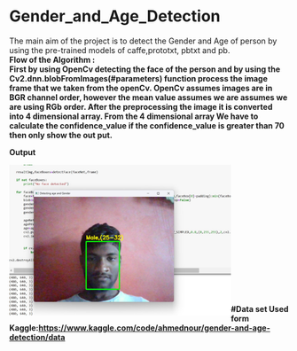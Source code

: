 # Gender_and_Age_Detection

The main aim of the project is to detect the Gender and Age of person by using the pre-trained models of caffe,prototxt, pbtxt and pb. <br>
<b>Flow of  the Algorithm :<b> <br>
First by using OpenCv detecting the face of the person and by using the Cv2.dnn.blobFromImages(#parameters) function process 
the image frame that we taken from the  openCv. OpenCv assumes images are in BGR channel order,
however the mean value assumes we are assumes we are using RGb order. After the preprocessing the image it is converted into 4 dimensional array.
From the 4 dimensional array We have to calculate the confidence_value if the confidence_value is greater than 70 then only show the out put.


**Output**

<img align="left" alt="Coding" Width="400" src=".\output.jpg"> 

<br>
<br>
<br>
<br>
<br>
<br>
<br>
<br>
<br>
<br>
<br>
<br>
<br>
<br>

#Data set Used form Kaggle:https://www.kaggle.com/code/ahmednour/gender-and-age-detection/data




